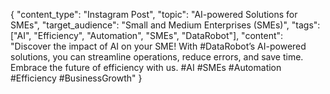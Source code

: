 {
    "content_type": "Instagram Post",
    "topic": "AI-powered Solutions for SMEs",
    "target_audience": "Small and Medium Enterprises (SMEs)",
    "tags": ["AI", "Efficiency", "Automation", "SMEs", "DataRobot"],
    "content": "Discover the impact of AI on your SME! With #DataRobot’s AI-powered solutions, you can streamline operations, reduce errors, and save time. Embrace the future of efficiency with us. #AI #SMEs #Automation #Efficiency #BusinessGrowth"
  }